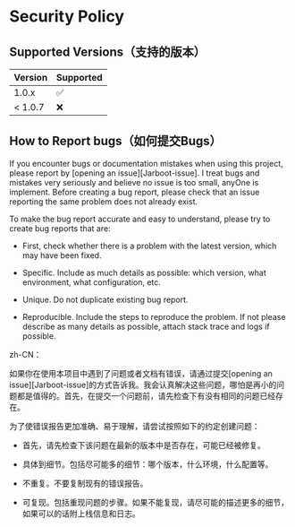 # Security Policy

## Supported Versions（支持的版本）

| Version | Supported          |
| ------- | ------------------ |
| 1.0.x   | :white_check_mark: |
| < 1.0.7 | :x:                |

## How to Report bugs（如何提交Bugs）

If you encounter bugs or documentation mistakes when using this project, please report by [opening an issue][Jarboot-issue]. I treat bugs and mistakes very seriously and believe no issue is too small, anyOne is implement. Before creating a bug report, please check that an issue reporting the same problem does not already exist.

To make the bug report accurate and easy to understand, please try to create bug reports that are:

- First, check whether there is a problem with the latest version, which may have been fixed.

- Specific. Include as much details as possible: which version, what environment, what configuration, etc.

- Unique. Do not duplicate existing bug report.

- Reproducible. Include the steps to reproduce the problem. If not please describe as many details as possible, attach stack trace and logs if possible.

zh-CN：

如果你在使用本项目中遇到了问题或者文档有错误，请通过提交[opening an issue][Jarboot-issue]的方式告诉我。我会认真解决这些问题，哪怕是再小的问题都是值得的。首先，在提交一个问题前，请先检查下有没有相同的问题已经存在。

为了使错误报告更加准确、易于理解，请尝试按照如下的约定创建问题：

- 首先，请先检查下该问题在最新的版本中是否存在，可能已经被修复。

- 具体到细节。包括尽可能多的细节：哪个版本，什么环境，什么配置等。

- 不重复。不要复制现有的错误报告。

- 可复现。包括重现问题的步骤。如果不能复现，请尽可能的描述更多的细节，如果可以的话附上栈信息和日志。
